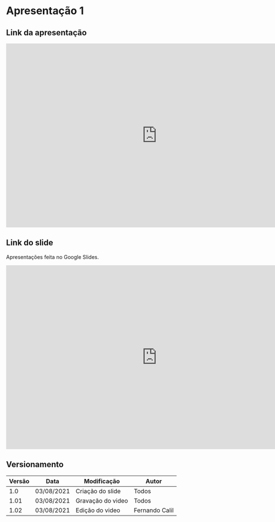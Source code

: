 # Apresentação 1

## Link da apresentação

<iframe width="820" height="500" src="https://www.youtube.com/embed/iiWy87fLqRY
" frameborder="0"
    allow="accelerometer; autoplay; clipboard-write; encrypted-media; gyroscope; picture-in-picture"
    allowfullscreen></iframe>


## Link do slide

Apresentações feita no Google Slides.

<iframe width="820" height="500" src="https://docs.google.com/presentation/d/19Pz6XfJcDeKM8RxuLLvaAiWUaj_Sl0zonHeeni7l7IY/edit?usp=sharing
" frameborder="0"
    allow="accelerometer; autoplay; clipboard-write; encrypted-media; gyroscope; picture-in-picture"
    allowfullscreen></iframe>

#### 

## Versionamento
<center>

| Versão | Data | Modificação | Autor |
|--|--|--|--|
| 1.0  | 03/08/2021 | Criação do slide | Todos |
| 1.01 | 03/08/2021 | Gravação do video | Todos |
| 1.02 | 03/08/2021 | Edição do video | Fernando Calil |

</center>